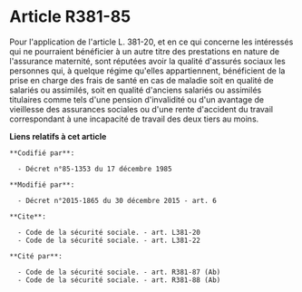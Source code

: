# Article R381-85

Pour l'application de l'article L. 381-20, et en ce qui concerne les intéressés qui ne pourraient bénéficier à un autre titre
des prestations en nature de l'assurance maternité, sont réputées avoir la qualité d'assurés sociaux les personnes qui, à
quelque régime qu'elles appartiennent, bénéficient  de la prise en charge des frais de santé en cas de maladie soit en
qualité de salariés ou assimilés, soit en qualité d'anciens salariés ou assimilés titulaires comme tels d'une pension
d'invalidité ou d'un avantage de vieillesse des assurances sociales ou d'une rente d'accident du travail correspondant à une
incapacité de travail des deux tiers au moins.

**Liens relatifs à cet article**

	**Codifié par**:

	  - Décret n°85-1353 du 17 décembre 1985

	**Modifié par**:

	  - Décret n°2015-1865 du 30 décembre 2015 - art. 6

	**Cite**:

	  - Code de la sécurité sociale. - art. L381-20
	  - Code de la sécurité sociale. - art. L381-22

	**Cité par**:

	  - Code de la sécurité sociale. - art. R381-87 (Ab)
	  - Code de la sécurité sociale. - art. R381-88 (Ab)

